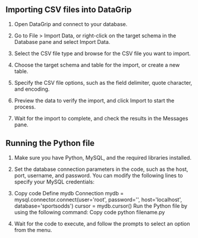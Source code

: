 ## Importing CSV files into DataGrip
1. Open DataGrip and connect to your database.

2. Go to File > Import Data, or right-click on the target schema in the Database pane and select Import Data.

3. Select the CSV file type and browse for the CSV file you want to import.

4. Choose the target schema and table for the import, or create a new table.

5. Specify the CSV file options, such as the field delimiter, quote character, and encoding.

6. Preview the data to verify the import, and click Import to start the process.

7. Wait for the import to complete, and check the results in the Messages pane.

## Running the Python file
1. Make sure you have Python, MySQL, and the required libraries installed.
2. Set the database connection parameters in the code, such as the host, port, username, and password. You can modify the following lines to specify your 
MySQL credentials:

3. Copy code
  Define mydb Connection
  mydb = mysql.connector.connect(user='root',
                                 password='',
                                 host='localhost',
                                 database='sportsodds')
  cursor = mydb.cursor()
  Run the Python file by using the following command:
  Copy code
  python filename.py
3. Wait for the code to execute, and follow the prompts to select an option from the menu.


